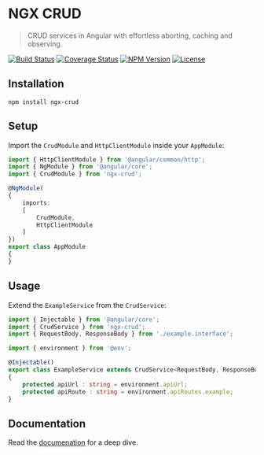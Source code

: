 NGX CRUD
========

> CRUD services in Angular with effortless aborting, caching and observing.

[![Build Status](https://img.shields.io/github/workflow/status/henryruhs/ngx-crud/ci.svg)](https://github.com/henryruhs/ngx-crud/actions?query=workflow:ci)
[![Coverage Status](https://coveralls.io/repos/github/henryruhs/ngx-crud/badge.svg)](https://coveralls.io/github/henryruhs/ngx-crud)
[![NPM Version](https://img.shields.io/npm/v/ngx-crud.svg)](https://npmjs.com/package/ngx-crud)
[![License](https://img.shields.io/npm/l/ngx-crud.svg)](https://npmjs.com/package/ngx-crud)


Installation
------------

```
npm install ngx-crud
```


Setup
-----

Import the `CrudModule` and `HttpClientModule` inside your `AppModule`:

```typescript
import { HttpClientModule } from '@angular/common/http';
import { NgModule } from '@angular/core';
import { CrudModule } from 'ngx-crud';

@NgModule(
{
	imports:
	[
		CrudModule,
		HttpClientModule
	]
})
export class AppModule
{
}
```


Usage
-----

Extend the `ExampleService` from the `CrudService`:

```typescript
import { Injectable } from '@angular/core';
import { CrudService } from 'ngx-crud';
import { RequestBody, ResponseBody } from './example.interface';

import { environment } from '@env';

@Injectable()
export class ExampleService extends CrudService<RequestBody, ResponseBody>
{
	protected apiUrl : string = environment.apiUrl;
	protected apiRoute : string = environment.apiRoutes.example;
}
```


Documentation
-------------

Read the [documenation](https://henryruhs.gitbook.io/ngx-crud) for a deep dive.
